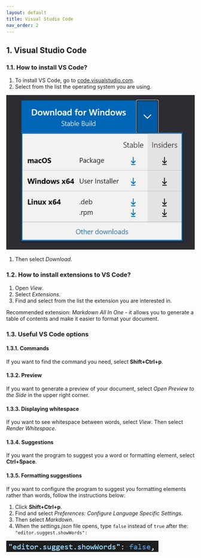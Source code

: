 ```yaml
---
layout: default
title: Visual Studio Code
nav_order: 2
---
```


## 1. Visual Studio Code

### 1.1. How to install VS Code?

1. To install VS Code, go to [code.visualstudio.com](https://code.visualstudio.com/).
2. Select from the list the operating system you are using.  
   
![Installation](/assets/images/Instalacja.jpg)


1. Then select *Download*.

### 1.2. How to install extensions to VS Code?

1. Open *View*.
2. Select *Extensions*.
3. Find and select from the list the extension you are interested in.

Recommended extension: *Markdown All In One* - it allows you to generate a table of contents and make it easier to format your document.

### 1.3. Useful VS Code options 

#### 1.3.1. Commands

If you want to find the command you need, select **Shift+Ctrl+p**.

#### 1.3.2. Preview

If you want to generate a preview of your document, select *Open Preview to the Side* in the upper right corner.

#### 1.3.3. Displaying whitespace

If you want to see whitespace between words, select *View*. Then select *Render Whitespace*.

#### 1.3.4. Suggestions

If you want the program to suggest you a word or formatting element, select **Ctrl+Space**.

#### 1.3.5. Formatting suggestions

If you want to configure the program to suggest you formatting elements rather than words, follow the instructions below:

1. Click **Shift+Ctrl+p**.
2. Find and select *Preferences: Configure Language Specific Settings*.
3. Then select *Markdown*.
4. When the *settings.json* file opens, type  `false` instead of `true` after the: `"editor.suggest.showWords":`

![False](/assets/images/false.jpg)
